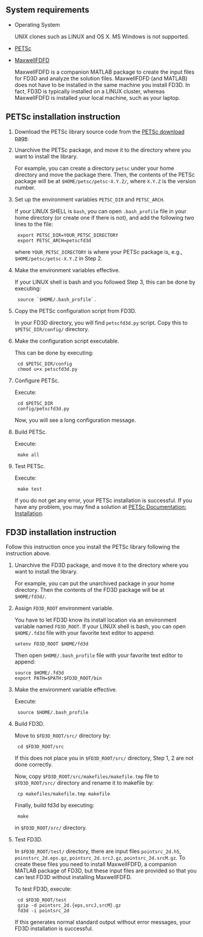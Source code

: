 System requirements
-------------------
- Operating System

	UNIX clones such as LINUX and OS X.  MS Windows is not supported.

- [PETSc](http://www.mcs.anl.gov/petsc)

- [MaxwellFDFD](https://github.com/wsshin/maxwellfdfd)

	MaxwellFDFD is a companion MATLAB package to create the input files for FD3D and analyze the solution files.  MaxwellFDFD (and MATLAB) does not have to be installed in the same machine you install FD3D.  In fact, FD3D is typically installed on a LINUX cluster, whereas MaxwellFDFD is installed your local machine, such as your laptop.


PETSc installation instruction
------------------------------
1. Download the PETSc library source code from the [PETSc download page](http://www.mcs.anl.gov/petsc/petsc-as/download/index.html).

2. Unarchive the PETSc package, and move it to the directory where you want to install the library.

	For example, you can create a directory `petsc` under your home directory and move the package there.  Then, the contents of the PETSc package will be at `$HOME/petsc/petsc-X.Y.Z/`, where `X.Y.Z` is the version number.

3. Set up the environment variables `PETSC_DIR` and `PETSC_ARCH`.

	If your LINUX SHELL is `bash`, you can open `.bash_profile` file in your home directory (or create one if there is not), and add the following two lines to the file:

		export PETSC_DIR=YOUR_PETSC_DIRECTORY
		export PETSC_ARCH=petscfd3d

	where `YOUR_PETSC_DIRECTORY` is where your PETSc package is, e.g., `$HOME/petsc/petsc-X.Y.Z` in Step 2.

4. Make the environment variables effective.

	If your LINUX shell is bash and you followed Step 3, this can be done by executing:

		source `$HOME/.bash_profile`.

5. Copy the PETSc configuration script from FD3D.

	In your FD3D directory, you will find `petscfd3d.py` script.  Copy this to `$PETSC_DIR/config/` directory.

6. Make the configuration script executable.

	This can be done by executing:

		cd $PETSC_DIR/config
		chmod u+x petscfd3d.py

7. Configure PETSc.

	Execute:

		cd $PETSC_DIR
		config/petscfd3d.py

	Now, you will see a long configuration message.

8. Build PETSc.

	Execute:

		make all

9. Test PETSc.

	Execute:

		make test

	If you do not get any error, your PETSc installation is successful.  If you have any problem, you may find a solution at [PETSc Documentation: Installation](http://www.mcs.anl.gov/petsc/petsc-as/documentation/installation.html).


FD3D installation instruction
-----------------------------
Follow this instruction once you install the PETSc library following the instruction above.

1. Unarchive the FD3D package, and move it to the directory where you want to install the library.

	For example, you can put the unarchived package in your home directory.  Then the contents of the FD3D package will be at `$HOME/fd3d/`.

2.  Assign `FD3D_ROOT` environment variable.

	You have to let FD3D know its install location via an environment variable named `FD3D_ROOT`.  If your LINUX shell is bash, you can open `$HOME/.fd3d` file with your favorite text editor to append:

		setenv FD3D_ROOT $HOME/fd3d

	Then open `$HOME/.bash_profile` file with your favorite text editor to append:

		source $HOME/.fd3d
		export PATH=$PATH:$FD3D_ROOT/bin

3. Make the environment variable effective.

	Execute:

		source $HOME/.bash_profile

4. Build FD3D.

	Move to `$FD3D_ROOT/src/` directory by:

		cd $FD3D_ROOT/src

	If this does not place you in `$FD3D_ROOT/src/` directory, Step 1, 2 are not done correctly.

	Now, copy `$FD3D_ROOT/src/makefiles/makefile.tmp` file to `$FD3D_ROOT/src/` directory and rename it to makefile by:

		cp makefiles/makefile.tmp makefile

	Finally, build fd3d by executing:

		make

	in `$FD3D_ROOT/src/` directory.


5. Test FD3D.

	In `$FD3D_ROOT/test/` directory, there are input files `pointsrc_2d.h5`, `poinstsrc_2d.eps.gz`, `pointsrc_2d.srcJ.gz`, `pointsrc_2d.srcM.gz`.  To create these files you need to install MaxwellFDFD, a companion MATLAB package of FD3D, but these input files are provided so that you can test FD3D without installing MaxwellFDFD.  

	To test FD3D, execute:

		cd $FD3D_ROOT/test
		gzip -d pointsrc_2d.{eps,srcJ,srcM}.gz
		fd3d -i pointsrc_2d

	If this generates normal standard output without error messages, your FD3D installation is successful.

